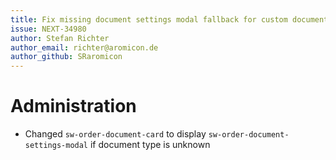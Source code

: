 ```yaml
---
title: Fix missing document settings modal fallback for custom documents
issue: NEXT-34980
author: Stefan Richter
author_email: richter@aromicon.de
author_github: SRaromicon
---
```

# Administration
* Changed `sw-order-document-card` to display `sw-order-document-settings-modal` if document type is unknown
